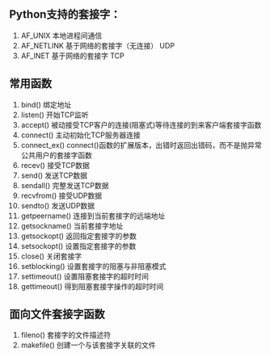 Python支持的套接字：
-
1. AF_UNIX	本地进程间通信
2. AF_NETLINK	基于网络的套接字（无连接） UDP
3. AF_INET		基于网络的套接字 TCP

常用函数
-

1. bind()			绑定地址
2. listen()			开始TCP监听
3. accept()			被动接受TCP客户的连接(阻塞式)等待连接的到来客户端套接字函数
4. connect()		主动初始化TCP服务器连接
5. connect_ex()		connect()函数的扩展版本，出错时返回出错码，而不是抛异常公共用户的套接字函数
6. recev()			接受TCP数据
7. send()			发送TCP数据
8. sendall()		完整发送TCP数据
9. recvfrom()		接受UDP数据
10. sendto()		发送UDP数据
11. getpeername()	连接到当前套接字的远端地址
12. getsockname()	当前套接字地址
13. getsockopt()	返回指定套接字的参数
14. setsockopt()	设置指定套接字的参数
15. close()			关闭套接字
16. setblocking()	设置套接字的阻塞与非阻塞模式
17. settimeout()	设置阻塞套接字的超时时间
18. gettimeout()	得到阻塞套接字操作的超时时间

面向文件套接字函数
-
1. fileno()			套接字的文件描述符
2. makefile()		创建一个与该套接字关联的文件

